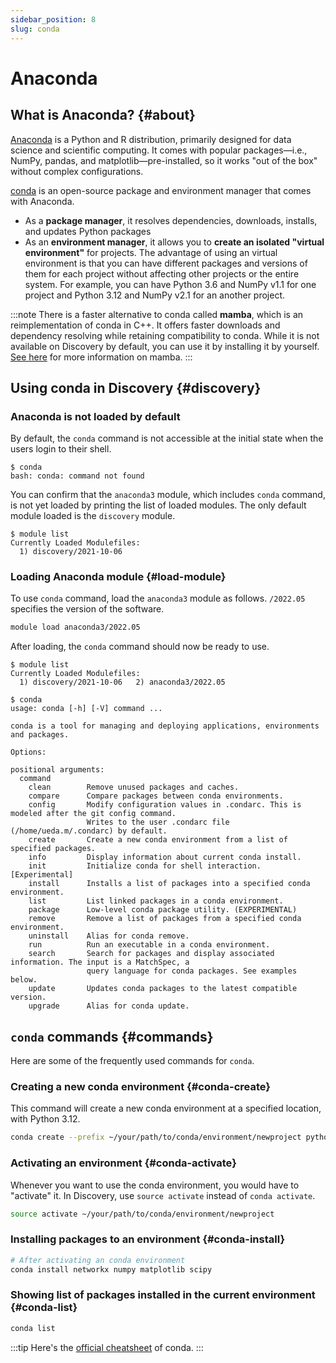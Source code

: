 ```yaml
---
sidebar_position: 8
slug: conda
---
```


# Anaconda

## What is Anaconda? {#about}

[Anaconda](https://www.anaconda.com/download) is a Python and R distribution, primarily designed for data science and scientific computing. It comes with popular packages―i.e.,  NumPy, pandas, and matplotlib―pre-installed, so it works "out of the box" without complex configurations.

[conda](https://docs.conda.io/projects/conda/en/stable/user-guide/getting-started.html) is an open-source package and environment manager that comes with Anaconda. 
- As a **package manager**, it resolves dependencies, downloads, installs, and updates Python packages
- As an **environment manager**, it allows you to **create an isolated "virtual environment"** for projects. The advantage of using an virtual environment is that you can have different packages and versions of them for each project without affecting other projects or the entire system. For example, you can have Python 3.6 and NumPy v1.1 for one project and Python 3.12 and NumPy v2.1 for an another project.

:::note
There is a faster alternative to conda called **mamba**, which is an reimplementation of conda in C++. It offers faster downloads and dependency resolving while retaining compatibility to conda. While it is not available on Discovery by default, you can use it by installing it by yourself. [See here](https://github.com/mamba-org/mamba) for more information on mamba.
:::


## Using conda in Discovery {#discovery}

### Anaconda is not loaded by default
By default, the `conda` command is not accessible at the initial state when the users login to their shell.

```shell-session
$ conda
bash: conda: command not found
```

You can confirm that the `anaconda3` module, which includes `conda` command, is not yet loaded by printing the list of loaded modules. The only default module loaded is the `discovery` module.
```shell-session
$ module list
Currently Loaded Modulefiles:
  1) discovery/2021-10-06
```

### Loading Anaconda module {#load-module}
To use `conda` command, load the `anaconda3` module as follows. `/2022.05` specifies the version of the software.
```sh
module load anaconda3/2022.05
```

After loading, the `conda` command should now be ready to use.
```shell-session
$ module list
Currently Loaded Modulefiles:
  1) discovery/2021-10-06   2) anaconda3/2022.05
```
```shell-session
$ conda
usage: conda [-h] [-V] command ...

conda is a tool for managing and deploying applications, environments and packages.

Options:

positional arguments:
  command
    clean        Remove unused packages and caches.
    compare      Compare packages between conda environments.
    config       Modify configuration values in .condarc. This is modeled after the git config command.
                 Writes to the user .condarc file (/home/ueda.m/.condarc) by default.
    create       Create a new conda environment from a list of specified packages.
    info         Display information about current conda install.
    init         Initialize conda for shell interaction. [Experimental]
    install      Installs a list of packages into a specified conda environment.
    list         List linked packages in a conda environment.
    package      Low-level conda package utility. (EXPERIMENTAL)
    remove       Remove a list of packages from a specified conda environment.
    uninstall    Alias for conda remove.
    run          Run an executable in a conda environment.
    search       Search for packages and display associated information. The input is a MatchSpec, a
                 query language for conda packages. See examples below.
    update       Updates conda packages to the latest compatible version.
    upgrade      Alias for conda update.
```


## `conda` commands {#commands}

Here are some of the frequently used commands for `conda`.

### Creating a new conda environment {#conda-create}
This command will create a new conda environment at a specified location, with Python 3.12.
```sh
conda create --prefix ~/your/path/to/conda/environment/newproject python=3.12
```

### Activating an environment {#conda-activate}
Whenever you want to use the conda environment, you would have to "activate" it.
In Discovery, use `source activate` instead of `conda activate`.
```sh
source activate ~/your/path/to/conda/environment/newproject
```

### Installing packages to an environment {#conda-install}
```sh
# After activating an conda environment
conda install networkx numpy matplotlib scipy
```

### Showing list of packages installed in the current environment {#conda-list}
```sh
conda list
```

:::tip
Here's the [official cheatsheet](https://docs.conda.io/projects/conda/en/latest/user-guide/cheatsheet.html) of conda.
:::